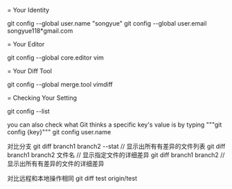 = Your Identity

  git config --global user.name "songyue" 
  git config --global user.email songyue118*gmail.com 

= Your Editor

  git config --global core.editor vim

= Your Diff Tool

  git config --global merge.tool vimdiff

= Checking Your Setting

  git config --list

you can also check what Git thinks a specific key's value is by typing """git config {key}"""
git config user.name

对比分支 
git diff branch1 branch2 --stat // 显示出所有有差异的文件列表
git diff branch1 branch2 文件名 // 显示指定文件的详细差异
git diff branch1 branch2 // 显示出所有有差异的文件的详细差异

对比远程和本地操作相同
git diff test origin/test
